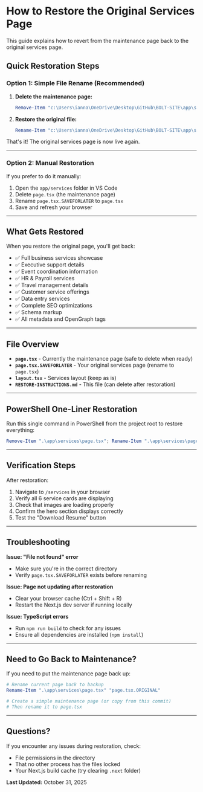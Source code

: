 # How to Restore the Original Services Page

This guide explains how to revert from the maintenance page back to the original services page.

## Quick Restoration Steps

### Option 1: Simple File Rename (Recommended)

1. **Delete the maintenance page:**
   ```powershell
   Remove-Item "c:\Users\ianna\OneDrive\Desktop\GitHub\BOLT-SITE\app\services\page.tsx"
   ```

2. **Restore the original file:**
   ```powershell
   Rename-Item "c:\Users\ianna\OneDrive\Desktop\GitHub\BOLT-SITE\app\services\page.tsx.SAVEFORLATER" "page.tsx"
   ```

That's it! The original services page is now live again.

---

### Option 2: Manual Restoration

If you prefer to do it manually:

1. Open the `app/services` folder in VS Code
2. Delete `page.tsx` (the maintenance page)
3. Rename `page.tsx.SAVEFORLATER` to `page.tsx`
4. Save and refresh your browser

---

## What Gets Restored

When you restore the original page, you'll get back:

- ✅ Full business services showcase
- ✅ Executive support details
- ✅ Event coordination information
- ✅ HR & Payroll services
- ✅ Travel management details
- ✅ Customer service offerings
- ✅ Data entry services
- ✅ Complete SEO optimizations
- ✅ Schema markup
- ✅ All metadata and OpenGraph tags

---

## File Overview

- **`page.tsx`** - Currently the maintenance page (safe to delete when ready)
- **`page.tsx.SAVEFORLATER`** - Your original services page (rename to `page.tsx`)
- **`layout.tsx`** - Services layout (keep as is)
- **`RESTORE-INSTRUCTIONS.md`** - This file (can delete after restoration)

---

## PowerShell One-Liner Restoration

Run this single command in PowerShell from the project root to restore everything:

```powershell
Remove-Item ".\app\services\page.tsx"; Rename-Item ".\app\services\page.tsx.SAVEFORLATER" "page.tsx"
```

---

## Verification Steps

After restoration:

1. Navigate to `/services` in your browser
2. Verify all 6 service cards are displaying
3. Check that images are loading properly
4. Confirm the hero section displays correctly
5. Test the "Download Resume" button

---

## Troubleshooting

**Issue: "File not found" error**
- Make sure you're in the correct directory
- Verify `page.tsx.SAVEFORLATER` exists before renaming

**Issue: Page not updating after restoration**
- Clear your browser cache (Ctrl + Shift + R)
- Restart the Next.js dev server if running locally

**Issue: TypeScript errors**
- Run `npm run build` to check for any issues
- Ensure all dependencies are installed (`npm install`)

---

## Need to Go Back to Maintenance?

If you need to put the maintenance page back up:

```powershell
# Rename current page back to backup
Rename-Item ".\app\services\page.tsx" "page.tsx.ORIGINAL"

# Create a simple maintenance page (or copy from this commit)
# Then rename it to page.tsx
```

---

## Questions?

If you encounter any issues during restoration, check:
- File permissions in the directory
- That no other process has the files locked
- Your Next.js build cache (try clearing `.next` folder)

**Last Updated:** October 31, 2025
